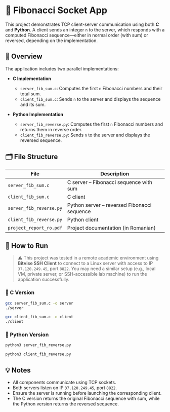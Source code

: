 # 🧮 Fibonacci Socket App

This project demonstrates TCP client-server communication using both **C** and **Python**. A client sends an integer `n` to the server, which responds with a computed Fibonacci sequence—either in normal order (with sum) or reversed, depending on the implementation.

## 📌 Overview

The application includes two parallel implementations:

- **C Implementation**
  - `server_fib_sum.c`: Computes the first `n` Fibonacci numbers and their total sum.
  - `client_fib_sum.c`: Sends `n` to the server and displays the sequence and its sum.

- **Python Implementation**
  - `server_fib_reverse.py`: Computes the first `n` Fibonacci numbers and returns them in reverse order.
  - `client_fib_reverse.py`: Sends `n` to the server and displays the reversed sequence.


## 🗂️ File Structure

| File                    | Description                                |
|-------------------------|--------------------------------------------|
| `server_fib_sum.c`      | C server – Fibonacci sequence with sum     |
| `client_fib_sum.c`      | C client                                   |
| `server_fib_reverse.py` | Python server – reversed Fibonacci sequence|
| `client_fib_reverse.py` | Python client                              |
| `project_report_ro.pdf` | Project documentation (in Romanian)        |

## 🚀 How to Run

> ⚠️ This project was tested in a remote academic environment using **Bitvise SSH Client** to connect to a Linux server with access to IP `37.120.249.45`, port `8822`.
> You may need a similar setup (e.g., local VM, private server, or SSH-accessible lab machine) to run the application successfully.

### 🔧 C Version

```bash
gcc server_fib_sum.c -o server
./server
```

```bash
gcc client_fib_sum.c -o client
./client
```

### 🐍 Python Version

```bash
python3 server_fib_reverse.py
```

```bash
python3 client_fib_reverse.py
```

## 💡 Notes

- All components communicate using TCP sockets.
- Both servers listen on IP `37.120.249.45`, port `8822`.
- Ensure the server is running before launching the corresponding client.
- The C version returns the original Fibonacci sequence with sum, while the Python version returns the reversed sequence.

 
